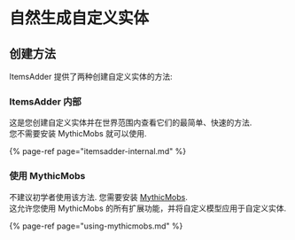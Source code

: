 # 自然生成自定义实体

## 创建方法

ItemsAdder 提供了两种创建自定义实体的方法:

### ItemsAdder 内部

这是您创建自定义实体并在世界范围内查看它们的最简单、快速的方法.  
您不需要安装 MythicMobs 就可以使用.

{% page-ref page="itemsadder-internal.md" %}

### 使用 MythicMobs

不建议初学者使用该方法. 您需要安装 [MythicMobs](https://www.spigotmc.org/resources/%E2%9A%94-mythicmobs-free-version-%E2%96%BAthe-1-custom-mob-creator%E2%97%84.5702/).  
这允许您使用 MythicMobs 的所有扩展功能，并将自定义模型应用于自定义实体.

{% page-ref page="using-mythicmobs.md" %}



